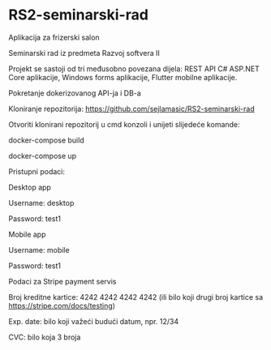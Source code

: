 # RS2-seminarski-rad
Aplikacija za frizerski salon

Seminarski rad iz predmeta Razvoj softvera II

Projekt se sastoji od tri međusobno povezana dijela: REST API C# ASP.NET Core aplikacije, Windows forms aplikacije, Flutter mobilne aplikacije.

Pokretanje dokerizovanog API-ja i DB-a

Kloniranje repozitorija: https://github.com/sejlamasic/RS2-seminarski-rad

Otvoriti klonirani repozitorij u cmd konzoli i unijeti slijedeće komande:

docker-compose build

docker-compose up

Pristupni podaci:

Desktop app

Username: desktop

Password: test1




Mobile app

Username: mobile 

Password: test1



Podaci za Stripe payment servis

Broj kreditne kartice: 4242 4242 4242 4242 (ili bilo koji drugi broj kartice sa https://stripe.com/docs/testing) 

Exp. date: bilo koji važeći budući datum, npr. 12/34

CVC: bilo koja 3 broja
